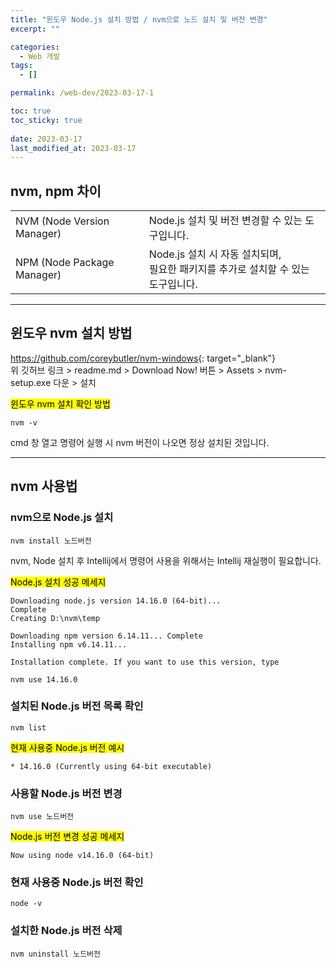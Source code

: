 ```yaml
---
title: "윈도우 Node.js 설치 방법 / nvm으로 노드 설치 및 버전 변경"
excerpt: ""

categories:
  - Web 개발
tags:
  - []

permalink: /web-dev/2023-03-17-1

toc: true
toc_sticky: true
 
date: 2023-03-17
last_modified_at: 2023-03-17
---
```


## nvm, npm 차이
<table>
  <tbody>
    <tr>
      <td>NVM (Node Version Manager)</td>
      <td>Node.js 설치 및 버전 변경할 수 있는 도구입니다.</td>
    </tr>
    <tr>
      <td>NPM (Node Package Manager)</td>
      <td>Node.js 설치 시 자동 설치되며,<br>필요한 패키지를 추가로 설치할 수 있는 도구입니다.</td>
    </tr>
  </tbody>
</table>

---

## 윈도우 nvm 설치 방법

<https://github.com/coreybutler/nvm-windows>{: target="_blank"}  
위 깃허브 링크 > readme.md > Download Now! 버튼 > Assets > nvm-setup.exe 다운 > 설치

<mark>윈도우 nvm 설치 확인 방법</mark>  
```
nvm -v
```
cmd 창 열고 명령어 실행 시 nvm 버전이 나오면 정상 설치된 것입니다.

---

## nvm 사용법

### nvm으로 Node.js 설치
```
nvm install 노드버전
```
nvm, Node 설치 후 Intellij에서 명령어 사용을 위해서는 Intellij 재실행이 필요합니다.

<mark>Node.js 설치 성공 메세지</mark>
```
Downloading node.js version 14.16.0 (64-bit)...
Complete
Creating D:\nvm\temp

Downloading npm version 6.14.11... Complete
Installing npm v6.14.11...

Installation complete. If you want to use this version, type

nvm use 14.16.0
```

### 설치된 Node.js 버전 목록 확인
```
nvm list
```

<mark>현재 사용중 Node.js 버전 예시</mark>
```
* 14.16.0 (Currently using 64-bit executable)
```

### 사용할 Node.js 버전 변경
```
nvm use 노드버전
```

<mark>Node.js 버전 변경 성공 메세지</mark>
```
Now using node v14.16.0 (64-bit)
```

### 현재 사용중 Node.js 버전 확인
```
node -v
```

### 설치한 Node.js 버전 삭제
```
nvm uninstall 노드버전
```
